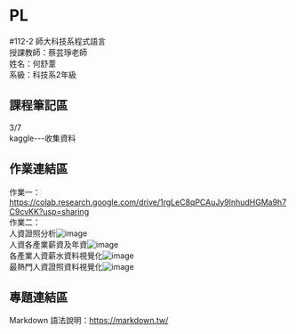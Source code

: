 # PL
#112-2 師大科技系程式語言   
授課教師：蔡芸琤老師  
姓名：何舒葦  
系級：科技系2年級  

## 課程筆記區  
3/7  
kaggle---收集資料  

## 作業連結區  
作業一：https://colab.research.google.com/drive/1rgLeC8qPCAuJy9lnhudHGMa9h7C9cvKK?usp=sharing  
作業二：  
人資證照分析![image](https://github.com/Ho-Shu-wei/PL-Repo/assets/144136807/c6b035d4-53ac-489a-888f-000fa4928a2a)  
人資各產業薪資及年資![image](https://github.com/Ho-Shu-wei/PL-Repo/assets/144136807/827cce4f-b214-4e08-b148-adc1eb0db13b)  
各產業人資薪水資料視覺化![image](https://github.com/Ho-Shu-wei/PL-Repo/assets/144136807/df00c7e2-86f5-4ea7-97c4-d4373477f871)  
最熱門人資證照資料視覺化![image](https://github.com/Ho-Shu-wei/PL-Repo/assets/144136807/3d134049-394a-4ef4-966e-e35a4dbf32fb)  










## 專題連結區  

Markdown 語法說明：https://markdown.tw/

